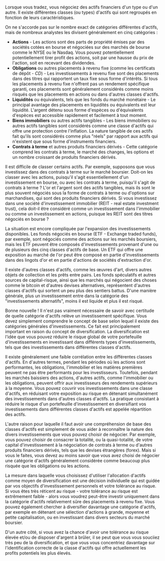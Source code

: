 Lorsque vous tradez, vous négociez des actifs financiers d'un type ou d'un autre.
Il existe différentes classes (ou types) d'actifs qui sont regroupés en fonction de leurs caractéristiques.

On ne s'accorde pas sur le nombre exact de catégories différentes d'actifs, mais de nombreux analystes les divisent généralement en cinq catégories :

- **Actions** - Les actions sont des parts de propriété émises par des sociétés cotées en bourse et négociées sur des marchés de bourse comme le NYSE ou le Nasdaq. Vous pouvez potentiellement potentiellement tirer profit des actions, soit par une hausse du prix de l'action, soit en recevant des dividendes.
- **Obligations** ou autres placements à revenu fixe (comme les certificats de dépôt - *CD*) - Les investissements à revenu fixe sont des placements dans des titres qui rapportent un taux fixe sous forme d'intérêts. Si tous les placements à revenu fixe n'offrent pas un rendement spécifique garanti, ces placements sont généralement considérés comme moins risqués que les placements en actions ou dans d'autres classes d'actifs.
- **Liquidités** ou équivalents, tels que les fonds du marché monétaire - Le principal avantage des placements en liquidités ou équivalents est leur liquidité. L'argent détenu sous forme d'espèces ou d'équivalents d'espèces est accessible rapidement et facilement à tout moment.
- **Biens immobiliers** ou autres actifs tangibles - Les biens immobiliers ou autres actifs tangibles sont considérés comme une classe d'actifs qui offre une protection contre l'inflation. La nature tangible de ces actifs fait qu'ils sont considérés comme plus "réels" par rapport aux actifs qui n'existent que sous forme d'instruments financiers.
- **Contrats à terme** et autres produits financiers dérivés - Cette catégorie comprend les contrats à terme, le marché des changes, les options et un nombre croissant de produits financiers dérivés.

Il est difficile de classer certains actifs. Par exemple, supposons que vous investissez dans des contrats à terme sur le marché boursier. Doit-on les classer avec les actions, puisqu'il s'agit essentiellement d'un investissement en bourse, ou avec les contrats à terme, puisqu'il s'agit de contrats à terme ? L'or et l'argent sont des actifs tangibles, mais ils sont le plus souvent négociés sous la forme de contrats à terme ou d'options sur marchandises, qui sont des produits financiers dérivés. Si vous investissez dans une société d'investissement immobilier (REIT - real estate investment trust), cela doit-il être considéré comme un investissement dans l'immobilier ou comme un investissement en actions, puisque les REIT sont des titres négociés en bourse ?

La situation est encore compliquée par l'expansion des investissements disponibles. Les fonds négociés en bourse (ETF - Exchange traded funds), par exemple, sont négociés comme des actions sur les marchés boursiers, mais les ETF peuvent être composés d'investissements provenant d'une ou de plusieurs des cinq classes d'actifs de base. Un ETF qui offre une exposition au marché de l'or peut être composé en partie d'investissements dans des lingots d'or et en partie d'actions de sociétés d'extraction d'or.

Il existe d'autres classes d'actifs, comme les œuvres d'art, divers autres objets de collection et les prêts entre pairs. Les fonds spéculatifs et autres sources de capital-risque, ainsi que les marchés qui négocient des choses comme le bitcoin et d'autres devises alternatives, représentent d'autres classes d'actifs qui sortent un peu plus des sentiers battus. D'une manière générale, plus un investissement entre dans la catégorie des "investissements alternatifs", moins il est liquide et plus il est risqué.

Bonne nouvelle ! Il n'est pas vraiment nécessaire de savoir avec certitude de quelle catégorie d'actifs relève un investissement spécifique. Vous devez simplement comprendre le concept de base selon lequel il existe des catégories générales d'investissements. Ce fait est principalement important en raison du concept de diversification. La diversification est l'idée que vous pouvez réduire le risque global de votre portefeuille d'investissements en investissant dans différents types d'investissements, tels que des investissements dans différentes classes d'actifs.

Il existe généralement une faible corrélation entre les différentes classes d'actifs. En d'autres termes, pendant les périodes où les actions sont performantes, les obligations, l'immobilier et les matières premières peuvent ne pas être performants pour les investisseurs. Toutefois, pendant les marchés baissiers des actions, d'autres actifs, comme l'immobilier ou les obligations, peuvent offrir aux investisseurs des rendements supérieurs à la moyenne. Vous pouvez couvrir vos investissements dans une classe d'actifs, en réduisant votre exposition au risque en détenant simultanément des investissements dans d'autres classes d'actifs. La pratique consistant à réduire le risque d'un portefeuille d'investissement en diversifiant vos investissements dans différentes classes d'actifs est appelée répartition des actifs.

L'autre raison pour laquelle il faut avoir une compréhension de base des classes d'actifs est simplement de vous aider à reconnaître la nature des divers investissements que vous pouvez choisir de négocier. Par exemple, vous pouvez choisir de consacrer la totalité, ou la quasi-totalité, de votre capital d'investissement à la négociation de contrats à terme ou d'autres produits financiers dérivés, tels que les devises étrangères (forex). Mais si vous le faites, vous devez au moins savoir que vous avez choisi de négocier une catégorie d'actifs généralement considérée comme beaucoup plus risquée que les obligations ou les actions.

La mesure dans laquelle vous choisissez d'utiliser l'allocation d'actifs comme moyen de diversification est une décision individuelle qui est guidée par vos objectifs d'investissement personnels et votre tolérance au risque. Si vous êtes très réticent au risque - votre tolérance au risque est extrêmement faible - alors vous voudrez peut-être investir uniquement dans la catégorie d'actifs relativement sûre des placements à revenu fixe. Vous pouvez également chercher à diversifier davantage une catégorie d'actifs, par exemple en détenant une sélection d'actions à grande, moyenne et petite capitalisation, ou en investissant dans divers secteurs du marché boursier.

D'un autre côté, si vous avez la chance d'avoir une tolérance au risque élevée et/ou de disposer d'argent à brûler, il se peut que vous vous souciiez très peu de la diversification, et que vous vous concentriez davantage sur l'identification correcte de la classe d'actifs qui offre actuellement les profits potentiels les plus élevés.